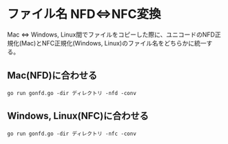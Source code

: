# ファイル名 NFD⇔NFC変換

Mac ⇔ Windows, Linux間でファイルをコピーした際に、ユニコードのNFD正規化(Mac)とNFC正規化(Windows, Linux)のファイル名をどちらかに統一する。

## Mac(NFD)に合わせる

```
go run gonfd.go -dir ディレクトリ -nfd -conv
```

## Windows, Linux(NFC)に合わせる

```
go run gonfd.go -dir ディレクトリ -nfc -conv
```
